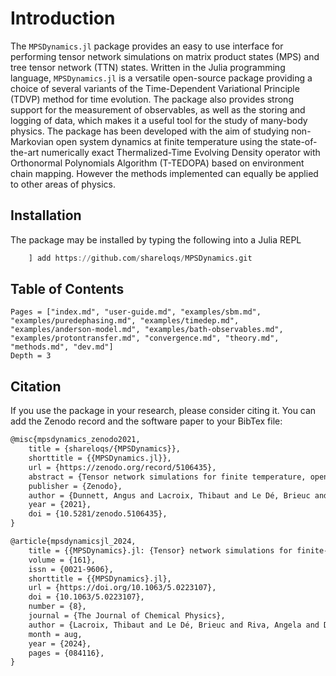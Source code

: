 # Introduction

The `MPSDynamics.jl` package provides an easy to use interface for performing tensor network simulations on matrix product states (MPS) and tree tensor network (TTN) states.
Written in the Julia programming language, `MPSDynamics.jl` is a versatile open-source package providing a choice of several variants of the Time-Dependent Variational Principle (TDVP) method for time evolution. 
The package also provides strong support for the measurement of observables, as well as the storing and logging of data, which makes it a useful tool for the study of many-body physics. 
The package has been developed with the aim of studying non-Markovian open system dynamics at finite temperature using the state-of-the-art numerically exact Thermalized-Time Evolving Density operator with Orthonormal Polynomials Algorithm (T-TEDOPA) based on environment chain mapping.
However the methods implemented can equally be applied to other areas of physics.

## Installation

The package may be installed by typing the following into a Julia REPL

```julia
    ] add https://github.com/shareloqs/MPSDynamics.git
```

## Table of Contents

```@contents
Pages = ["index.md", "user-guide.md", "examples/sbm.md", "examples/puredephasing.md", "examples/timedep.md", "examples/anderson-model.md", "examples/bath-observables.md", "examples/protontransfer.md", "convergence.md", "theory.md", "methods.md", "dev.md"]
Depth = 3
```

## Citation
If you use the package in your research, please consider citing it.
You can add the Zenodo record and the software paper to your BibTex file:

```tex
@misc{mpsdynamics_zenodo2021,
	title = {shareloqs/{MPSDynamics}},
	shorttitle = {{MPSDynamics.jl}},
	url = {https://zenodo.org/record/5106435},
	abstract = {Tensor network simulations for finite temperature, open quantum system dynamics},
	publisher = {Zenodo},
	author = {Dunnett, Angus and Lacroix, Thibaut and Le Dé, Brieuc and Riva, Angela},
	year = {2021},
	doi = {10.5281/zenodo.5106435},
}

@article{mpsdynamicsjl_2024,
	title = {{MPSDynamics}.jl: {Tensor} network simulations for finite-temperature (non-{Markovian}) open quantum system dynamics},
	volume = {161},
	issn = {0021-9606},
	shorttitle = {{MPSDynamics}.jl},
	url = {https://doi.org/10.1063/5.0223107},
	doi = {10.1063/5.0223107},
	number = {8},
	journal = {The Journal of Chemical Physics},
	author = {Lacroix, Thibaut and Le Dé, Brieuc and Riva, Angela and Dunnett, Angus J. and Chin, Alex W.},
	month = aug,
	year = {2024},
	pages = {084116},
}

```
